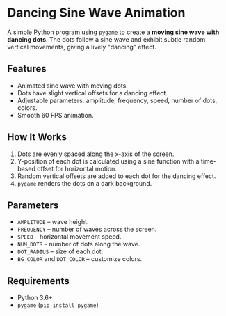 # Dancing Sine Wave Animation

A simple Python program using `pygame` to create a **moving sine wave with dancing dots**. The dots follow a sine wave and exhibit subtle random vertical movements, giving a lively "dancing" effect.

## Features

- Animated sine wave with moving dots.
- Dots have slight vertical offsets for a dancing effect.
- Adjustable parameters: amplitude, frequency, speed, number of dots, colors.
- Smooth 60 FPS animation.

## How It Works

1. Dots are evenly spaced along the x-axis of the screen.
2. Y-position of each dot is calculated using a sine function with a time-based offset for horizontal motion.
3. Random vertical offsets are added to each dot for the dancing effect.
4. `pygame` renders the dots on a dark background.

## Parameters

- `AMPLITUDE` – wave height.  
- `FREQUENCY` – number of waves across the screen.  
- `SPEED` – horizontal movement speed.  
- `NUM_DOTS` – number of dots along the wave.  
- `DOT_RADIUS` – size of each dot.  
- `BG_COLOR` and `DOT_COLOR` – customize colors.

## Requirements

- Python 3.6+  
- `pygame` (`pip install pygame`)